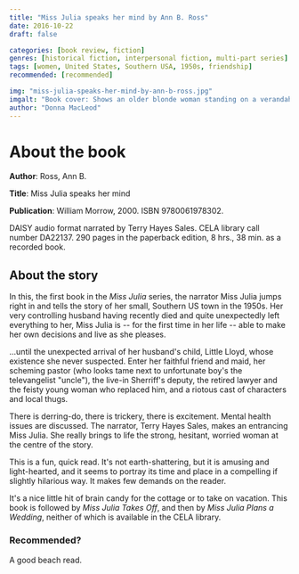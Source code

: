 ```yaml
---
title: "Miss Julia speaks her mind by Ann B. Ross"
date: 2016-10-22
draft: false

categories: [book review, fiction]
genres: [historical fiction, interpersonal fiction, multi-part series]
tags: [women, United States, Southern USA, 1950s, friendship]
recommended: [recommended]

img: "miss-julia-speaks-her-mind-by-ann-b-ross.jpg"
imgalt: "Book cover: Shows an older blonde woman standing on a verandah with a white balustrade and gables, in a well-maintained garden surrounded by a white picket fence."
author: "Donna MacLeod"
---
```


# About the book

**Author**: Ross, Ann B.

**Title**: Miss Julia speaks her mind

**Publication**: William Morrow, 2000. ISBN 9780061978302.

DAISY audio format narrated by Terry Hayes Sales. CELA library call number DA22137. 290 pages in the paperback edition, 8 hrs., 38 min. as a recorded book.

## About the story

In this, the first book in the *Miss Julia* series, the narrator Miss Julia jumps right in and tells the story of her small, Southern US town in the 1950s. Her very controlling husband having recently died and quite unexpectedly left everything to her, Miss Julia is -- for the first time in her life -- able to make her own decisions and live as she pleases.

...until the unexpected arrival of her husband's child, Little Lloyd, whose existence she never suspected. Enter her faithful friend and maid, her scheming pastor (who looks tame next to unfortunate boy's the televangelist "uncle"), the live-in Sherriff's deputy, the retired lawyer and the feisty young woman who replaced him, and a riotous cast of characters and local thugs.

There is derring-do, there is trickery, there is excitement. Mental health issues are discussed. The narrator, Terry Hayes Sales, makes an entrancing Miss Julia. She really brings to life the strong, hesitant, worried woman at the centre of the story.

This is a fun, quick read. It's not earth-shattering, but it is amusing and light-hearted, and it seems to portray its time and place in a compelling if slightly hilarious way. It makes few demands on the reader.

It's a nice little hit of brain candy for the cottage or to take on vacation. This book is followed by *Miss Julia Takes Off*, and then by *Miss Julia Plans a Wedding*, neither of which is available in the CELA library.

### Recommended?

A good beach read.